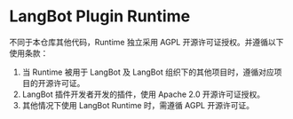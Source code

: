 # LangBot Plugin Runtime

不同于本仓库其他代码，Runtime 独立采用 AGPL 开源许可证授权。并遵循以下使用条款：

1. 当 Runtime 被用于 LangBot 及 LangBot 组织下的其他项目时，遵循对应项目的开源许可证。
2. LangBot 插件开发者开发的插件，使用 Apache 2.0 开源许可证授权。
3. 其他情况下使用 LangBot Runtime 时，需遵循 AGPL 开源许可证。
